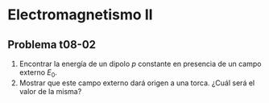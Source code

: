 # Electromagnetismo II
## Problema t08-02

1. Encontrar la energía de un dipolo $`p`$ constante en presencia de un campo
externo $`E_0`$.
2. Mostrar que este campo externo dará origen a una torca. ¿Cuál será el valor
de la misma?
